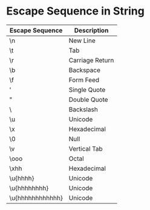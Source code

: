 # Escape Sequence in String

| Escape Sequence  | Description     |
| ---------------- | --------------- |
| \n               | New Line        |
| \t               | Tab             |
| \r               | Carriage Return |
| \b               | Backspace       |
| \f               | Form Feed       |
| \'               | Single Quote    |
| \"               | Double Quote    |
| \\               | Backslash       |
| \u               | Unicode         |
| \x               | Hexadecimal     |
| \0               | Null            |
| \v               | Vertical Tab    |
| \ooo             | Octal           |
| \xhh             | Hexadecimal     |
| \u{hhhh}         | Unicode         |
| \u{hhhhhhhh}     | Unicode         |
| \u{hhhhhhhhhhhh} | Unicode         |
